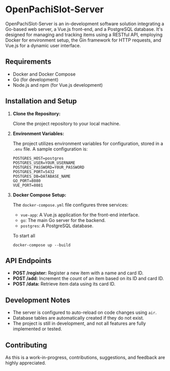 # OpenPachiSlot-Server

OpenPachiSlot-Server is an in-development software solution integrating a Go-based web server, a Vue.js front-end, and a PostgreSQL database. It's designed for managing and tracking items using a RESTful API, employing Docker for environment setup, the Gin framework for HTTP requests, and Vue.js for a dynamic user interface.

## Requirements

- Docker and Docker Compose
- Go (for development)
- Node.js and npm (for Vue.js development)


## Installation and Setup

1. **Clone the Repository:**

    Clone the project repository to your local machine.

2. **Environment Variables:**

    The project utilizes environment variables for configuration, stored in a `.env` file. A sample configuration is:

    ```
    POSTGRES_HOST=postgres
    POSTGRES_USER=YOUR_USERNAME
    POSTGRES_PASSWORD=Y0UR_PASSWORD
    POSTGRES_PORT=5432
    POSTGRES_DB=DATABASE_NAME
    GO_PORT=8080
    VUE_PORT=8081
    ```

3. **Docker Compose Setup:**

    The `docker-compose.yml` file configures three services:

    - `vue-app`: A Vue.js application for the front-end interface.
    - `go`: The main Go server for the backend.
    - `postgres`: A PostgreSQL database.

    To start all
    ```
    docker-compose up --build
    ```

## API Endpoints

- **POST /register:** Register a new item with a name and card ID.
- **POST /add:** Increment the count of an item based on its ID and card ID.
- **POST /data:** Retrieve item data using its card ID.

## Development Notes

- The server is configured to auto-reload on code changes using `air`.
- Database tables are automatically created if they do not exist.
- The project is still in development, and not all features are fully implemented or tested.

## Contributing

As this is a work-in-progress, contributions, suggestions, and feedback are highly appreciated.